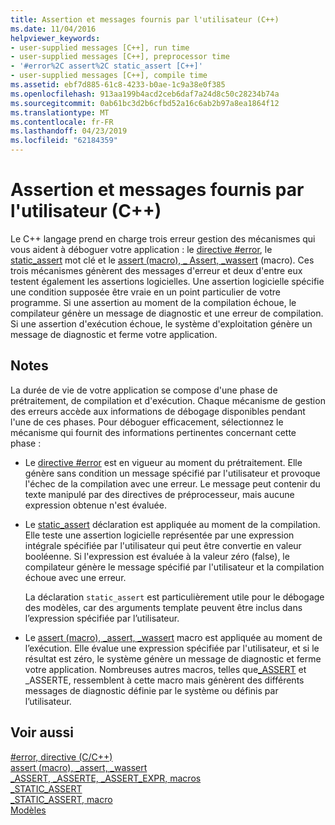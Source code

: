 ```yaml
---
title: Assertion et messages fournis par l'utilisateur (C++)
ms.date: 11/04/2016
helpviewer_keywords:
- user-supplied messages [C++], run time
- user-supplied messages [C++], preprocessor time
- '#error%2C assert%2C static_assert [C++]'
- user-supplied messages [C++], compile time
ms.assetid: ebf7d885-61c8-4233-b0ae-1c9a38e0f385
ms.openlocfilehash: 913aa199b4acd2ceb6daf7a24d8c50c28234b74a
ms.sourcegitcommit: 0ab61bc3d2b6cfbd52a16c6ab2b97a8ea1864f12
ms.translationtype: MT
ms.contentlocale: fr-FR
ms.lasthandoff: 04/23/2019
ms.locfileid: "62184359"
---
```

# <a name="assertion-and-user-supplied-messages-c"></a>Assertion et messages fournis par l'utilisateur (C++)

Le C++ langage prend en charge trois erreur gestion des mécanismes qui vous aident à déboguer votre application : le [directive #error](../preprocessor/hash-error-directive-c-cpp.md), le [static_assert](../cpp/static-assert.md) mot clé et le [assert (macro), _ Assert, _wassert](../c-runtime-library/reference/assert-macro-assert-wassert.md) (macro). Ces trois mécanismes génèrent des messages d'erreur et deux d'entre eux testent également les assertions logicielles. Une assertion logicielle spécifie une condition supposée être vraie en un point particulier de votre programme. Si une assertion au moment de la compilation échoue, le compilateur génère un message de diagnostic et une erreur de compilation. Si une assertion d'exécution échoue, le système d'exploitation génère un message de diagnostic et ferme votre application.

## <a name="remarks"></a>Notes

La durée de vie de votre application se compose d'une phase de prétraitement, de compilation et d'exécution. Chaque mécanisme de gestion des erreurs accède aux informations de débogage disponibles pendant l'une de ces phases. Pour déboguer efficacement, sélectionnez le mécanisme qui fournit des informations pertinentes concernant cette phase :

- Le [directive #error](../preprocessor/hash-error-directive-c-cpp.md) est en vigueur au moment du prétraitement. Elle génère sans condition un message spécifié par l'utilisateur et provoque l'échec de la compilation avec une erreur. Le message peut contenir du texte manipulé par des directives de préprocesseur, mais aucune expression obtenue n'est évaluée.

- Le [static_assert](../cpp/static-assert.md) déclaration est appliquée au moment de la compilation. Elle teste une assertion logicielle représentée par une expression intégrale spécifiée par l'utilisateur qui peut être convertie en valeur booléenne. Si l'expression est évaluée à la valeur zéro (false), le compilateur génère le message spécifié par l'utilisateur et la compilation échoue avec une erreur.

   La déclaration `static_assert` est particulièrement utile pour le débogage des modèles, car des arguments template peuvent être inclus dans l’expression spécifiée par l’utilisateur.

- Le [assert (macro), _assert, _wassert](../c-runtime-library/reference/assert-macro-assert-wassert.md) macro est appliquée au moment de l’exécution. Elle évalue une expression spécifiée par l'utilisateur, et si le résultat est zéro, le système génère un message de diagnostic et ferme votre application. Nombreuses autres macros, telles que[_ASSERT](../c-runtime-library/reference/assert-asserte-assert-expr-macros.md) et _ASSERTE, ressemblent à cette macro mais génèrent des différents messages de diagnostic définie par le système ou définis par l’utilisateur.

## <a name="see-also"></a>Voir aussi

[#error, directive (C/C++)](../preprocessor/hash-error-directive-c-cpp.md)<br/>
[assert (macro), _assert, _wassert](../c-runtime-library/reference/assert-macro-assert-wassert.md)<br/>
[_ASSERT, _ASSERTE, _ASSERT_EXPR, macros](../c-runtime-library/reference/assert-asserte-assert-expr-macros.md)<br/>
[_STATIC_ASSERT](../cpp/static-assert.md)<br/>
[_STATIC_ASSERT, macro](../c-runtime-library/reference/static-assert-macro.md)<br/>
[Modèles](../cpp/templates-cpp.md)